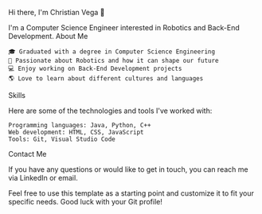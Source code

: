 Hi there, I'm Christian Vega 👋

I'm a Computer Science Engineer interested in Robotics and Back-End Development.
About Me

    🎓 Graduated with a degree in Computer Science Engineering
    🤖 Passionate about Robotics and how it can shape our future
    💻 Enjoy working on Back-End Development projects
    🌎 Love to learn about different cultures and languages

Skills

Here are some of the technologies and tools I've worked with:

    Programming languages: Java, Python, C++
    Web development: HTML, CSS, JavaScript
    Tools: Git, Visual Studio Code


Contact Me

If you have any questions or would like to get in touch, you can reach me via LinkedIn or email.

Feel free to use this template as a starting point and customize it to fit your specific needs. Good luck with your Git profile!
<!---
c-pg-vega/c-pg-vega is a ✨ special ✨ repository because its `README.md` (this file) appears on your GitHub profile.
You can click the Preview link to take a look at your changes.
--->
